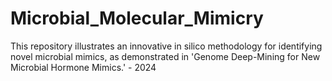 # Microbial_Molecular_Mimicry
This repository illustrates an innovative in silico methodology for identifying novel microbial mimics, as demonstrated in 'Genome Deep-Mining for New Microbial Hormone Mimics.' - 2024

